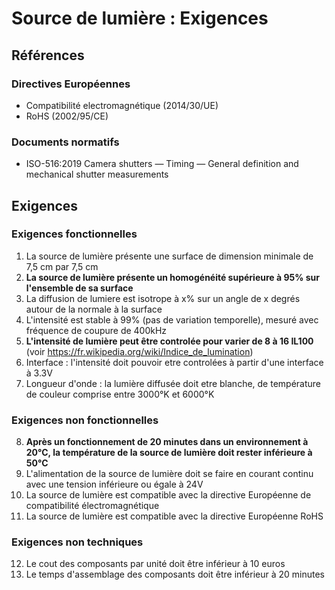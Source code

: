 # Source de lumière : Exigences

## Références  
### Directives Européennes  
- Compatibilité electromagnétique (2014/30/UE)  
- RoHS  (2002/95/CE)  
### Documents normatifs  
- ISO-516:2019 Camera shutters — Timing — General definition and mechanical shutter measurements

## Exigences

### Exigences fonctionnelles

1. La source de lumière présente une surface de dimension minimale de 7,5 cm par 7,5 cm
2. __La source de lumière présente un homogénéité supérieure à 95% sur l'ensemble de sa surface__
3. La diffusion de lumiere est isotrope à x% sur un angle de x degrés autour de la normale à la surface
4. L'intensité est stable à 99% (pas de variation temporelle), mesuré avec fréquence de coupure de 400kHz
5. __L'intensité de lumière peut être controlée pour varier de 8 à 16 IL100__ (voir https://fr.wikipedia.org/wiki/Indice_de_lumination)
6. Interface : l'intensité doit pouvoir etre controlées à partir d'une interface à 3.3V
7. Longueur d'onde : la lumière diffusée doit etre blanche, de température de couleur comprise entre 3000°K et 6000°K
   

### Exigences non fonctionnelles
8. __Après un fonctionnement de 20 minutes dans un environnement à 20°C, la température de la source de lumière doit rester inférieure à 50°C__
9. L'alimentation de la source de lumière doit se faire en courant continu avec une tension inférieure ou égale à 24V
10. La source de lumière est compatible avec la directive Européenne de compatibilité électromagnétique
11. La source de lumière est compatible avec la directive Européenne RoHS

### Exigences non techniques
12. Le cout des composants par unité doit être inférieur à 10 euros
132. Le temps d'assemblage des composants doit être inférieur à 20 minutes
